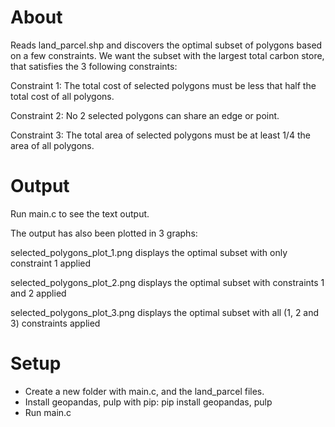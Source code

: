 # About
Reads land_parcel.shp and discovers the optimal subset of polygons based on a few constraints. We want the subset with the largest total carbon store, that satisfies the 3 following constraints:

Constraint 1: The total cost of selected polygons must be less that half the total cost of all polygons.

Constraint 2: No 2 selected polygons can share an edge or point.

Constraint 3: The total area of selected polygons must be at least 1/4 the area of all polygons.

# Output
Run main.c to see the text output.

The output has also been plotted in 3 graphs:

selected_polygons_plot_1.png displays the optimal subset with only constraint 1 applied

selected_polygons_plot_2.png displays the optimal subset with constraints 1 and 2 applied

selected_polygons_plot_3.png displays the optimal subset with all (1, 2 and 3) constraints applied

# Setup

- Create a new folder with main.c, and the land_parcel files.
- Install geopandas, pulp with pip: pip install geopandas, pulp
- Run main.c
  
